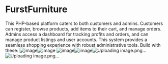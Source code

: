 # FurstFurniture
This PHP-based platform caters to both customers and admins. Customers can register, browse products, add items to their cart, and manage orders. Admins access a dashboard for tracking profits and orders, and can manage product listings and user accounts. This system provides a seamless shopping experience with robust administrative tools.
Build with these:
![image](https://github.com/user-attachments/assets/e4580422-d2a5-470d-9227-08ed04f68157)![image](https://github.com/user-attachments/assets/2bec74dc-3136-4df5-980f-a7e098f4251b)
![image](https://github.com/user-attachments/assets/6f7823f8-0bff-4df7-a83b-ed45e3e57f39)![image](https://github.com/user-attachments/assets/37675523-cb0a-4367-9d30-46e17ae4a789)![Uploading image.png…]()![Uploading image.png…]()




